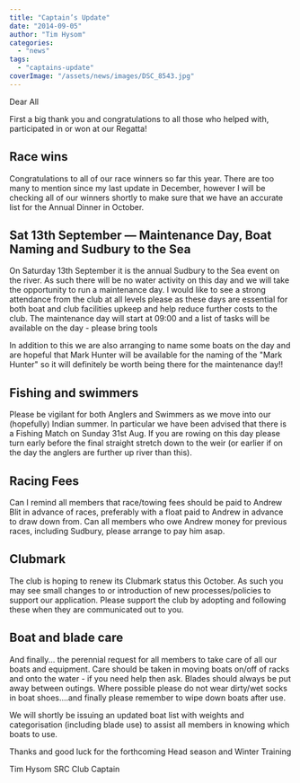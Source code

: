 ```yaml
---
title: "Captain’s Update"
date: "2014-09-05"
author: "Tim Hysom"
categories: 
  - "news"
tags: 
  - "captains-update"
coverImage: "/assets/news/images/DSC_8543.jpg"
---
```


Dear All

First a big thank you and congratulations to all those who helped with, participated in or won at our Regatta!

## Race wins

Congratulations to all of our race winners so far this year. There are too many to mention since my last update in December, however I will be checking all of our winners shortly to make sure that we have an accurate list for the Annual Dinner in October.

## Sat 13th September — Maintenance Day, Boat Naming and Sudbury to the Sea

On Saturday 13th September it is the annual Sudbury to the Sea event on the river. As such there will be no water activity on this day and we will take the opportunity to run a maintenance day. I would like to see a strong attendance from the club at all levels please as these days are essential for both boat and club facilities upkeep and help reduce further costs to the club. The maintenance day will start at 09:00 and a list of tasks will be available on the day - please bring tools

In addition to this we are also arranging to name some boats on the day and are hopeful that Mark Hunter will be available for the naming of the "Mark Hunter" so it will definitely be worth being there for the maintenance day!!

## Fishing and swimmers

Please be vigilant for both Anglers and Swimmers as we move into our (hopefully) Indian summer. In particular we have been advised that there is a Fishing Match on Sunday 31st Aug. If you are rowing on this day please turn early before the final straight stretch down to the weir (or earlier if on the day the anglers are further up river than this).

## Racing Fees

Can I remind all members that race/towing fees should be paid to Andrew Blit in advance of races, preferably with a float paid to Andrew in advance to draw down from. Can all members who owe Andrew money for previous races, including Sudbury, please arrange to pay him asap.

## Clubmark

The club is hoping to renew its Clubmark status this October. As such you may see small changes to or introduction of new processes/policies to support our application. Please support the club by adopting and following these when they are communicated out to you.

## Boat and blade care

And finally... the perennial request for all members to take care of all our boats and equipment. Care should be taken in moving boats on/off of racks and onto the water - if you need help then ask. Blades should always be put away between outings. Where possible please do not wear dirty/wet socks in boat shoes....and finally please remember to wipe down boats after use.

We will shortly be issuing an updated boat list with weights and categorisation (including blade use) to assist all members in knowing which boats to use.

Thanks and good luck for the forthcoming Head season and Winter Training

Tim Hysom SRC Club Captain
